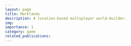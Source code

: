 ```yaml
---
layout: page
title: Marklands
description: A location-based multiplayer world-builder.
img: 
importance: 1
category: game
related_publications:
---
```


